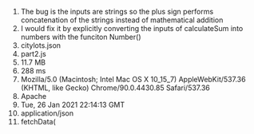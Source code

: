 1) The bug is the inputs are strings so the plus sign performs concatenation of the strings instead of mathematical addition
2) I would fix it by explicitly converting the inputs of calculateSum into numbers with the funciton Number()
3) citylots.json
4) part2.js
5) 11.7 MB
6) 288 ms
7) Mozilla/5.0 (Macintosh; Intel Mac OS X 10_15_7) AppleWebKit/537.36 (KHTML, like Gecko) Chrome/90.0.4430.85 Safari/537.36
8) Apache
9) Tue, 26 Jan 2021 22:14:13 GMT
10) application/json
11) fetchData(